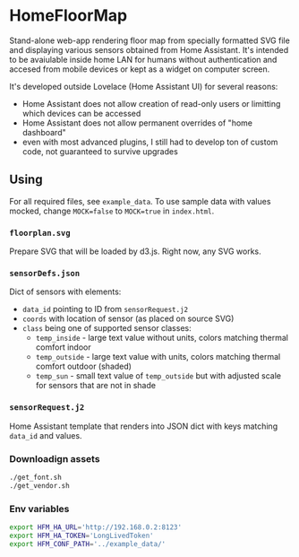 # HomeFloorMap

Stand-alone web-app rendering floor map from specially formatted SVG file and displaying various sensors obtained from Home Assistant. It's intended to be avaiulable inside home LAN for humans without authentication and accesed from mobile devices or kept as a widget on computer screen.

It's developed outside Lovelace (Home Assistant UI) for several reasons:

- Home Assistant does not allow creation of read-only users or limitting which devices can be accessed
- Home Assistant does not allow permanent overrides of "home dashboard"
- even with most advanced plugins, I still had to develop ton of custom code, not guaranteed to survive upgrades

## Using

For all required files, see `example_data`. To use sample data with values mocked, change `MOCK=false` to `MOCK=true` in `index.html`.

### `floorplan.svg`

Prepare SVG that will be loaded by d3.js. Right now, any SVG works.

### `sensorDefs.json`

Dict of sensors with elements:

- `data_id` pointing to ID from `sensorRequest.j2`
- `coords` with location of sensor (as placed on source SVG)
- `class` being one of supported sensor classes:
  - `temp_inside` - large text value without units, colors matching thermal comfort indoor
  - `temp_outside` - large text value with units, colors matching thermal comfort outdoor (shaded)
  - `temp_sun` - small text value of `temp_outside` but with adjusted scale for sensors that are not in shade

### `sensorRequest.j2`

Home Assistant template that renders into JSON dict with keys matching `data_id` and values.

### Downloadign assets

```bash
./get_font.sh
./get_vendor.sh
```

### Env variables

```bash
export HFM_HA_URL='http://192.168.0.2:8123'
export HFM_HA_TOKEN='LongLivedToken'
export HFM_CONF_PATH='../example_data/'
```
